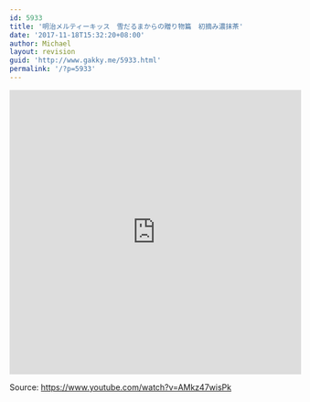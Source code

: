 ```yaml
---
id: 5933
title: '明治メルティーキッス　雪だるまからの贈り物篇　初摘み濃抹茶'
date: '2017-11-18T15:32:20+08:00'
author: Michael
layout: revision
guid: 'http://www.gakky.me/5933.html'
permalink: '/?p=5933'
---
```


<iframe allowfullscreen="allowfullscreen" frameborder="0" height="498" loading="lazy" src="http://player.youku.com/embed/XMzE2NjMxMjg3Ng==" width="510"></iframe>

Source: <https://www.youtube.com/watch?v=AMkz47wisPk>